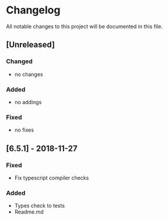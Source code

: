 # Changelog
All notable changes to this project will be documented in this file.

## [Unreleased]
### Changed
- no changes
### Added
- no addings
### Fixed
- no fixes

## [6.5.1] - 2018-11-27
### Fixed
- Fix typescript compiler checks
### Added
- Types check to tests
- Readme.md
